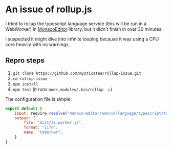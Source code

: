 # An issue of rollup.js

I tried to rollup the typescript language service (this will be run in a WebWorker) in [MonacoEditor] library, but it didn't finish in over 30 minutes.

I suspected it might dive into infinite looping because it was using a CPU core heavily with no warnings.

## Repro steps

1. `git clone https://github.com/mysticatea/rollup-issue.git`
1. `cd rollup-issue`
1. `npm install`
1. `npm test` (it runs `node_modules/.bin/rollup -c`)

The configuration file is simple:

```js
export default {
    input: require.resolve("monaco-editor/esm/vs/language/typescript/ts.worker.js"),
    output: {
        file: "dist/ts.worker.js",
        format: "iife",
        name: "tsWorker",
    }
}
```

[MonacoEditor]: https://github.com/Microsoft/monaco-editor
